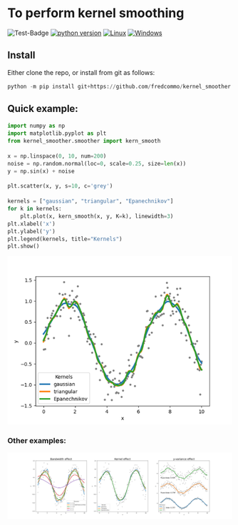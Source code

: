 # To perform kernel smoothing

![Test-Badge](https://github.com/fredcommo/kernel_smoother/actions/workflows/CI.yml/badge.svg)
[![python version](https://img.shields.io/badge/python-3.6%7C3.7%7C3.8%7C3.9-blue)](https://github.com/fredcommo/kernel_smoother.git)
[![Linux](https://svgshare.com/i/Zhy.svg)](https://svgshare.com/i/Zhy.svg)
[![Windows](https://svgshare.com/i/ZhY.svg)](https://svgshare.com/i/ZhY.svg)

## Install
Either clone the repo, or install from git as follows:

```python
python -m pip install git+https://github.com/fredcommo/kernel_smoother.git
```

## Quick example:

```python
import numpy as np
import matplotlib.pyplot as plt
from kernel_smoother.smoother import kern_smooth

x = np.linspace(0, 10, num=200)
noise = np.random.normal(loc=0, scale=0.25, size=len(x))
y = np.sin(x) + noise

plt.scatter(x, y, s=10, c='grey')

kernels = ["gaussian", "triangular", "Epanechnikov"]
for k in kernels:
    plt.plot(x, kern_smooth(x, y, K=k), linewidth=3)
plt.xlabel('x')
plt.ylabel('y')
plt.legend(kernels, title="Kernels")
plt.show()
```

![illustrations](figures/Figure_1.png "Some examples of kernel smoothing")

### Other examples:

![illustrations](figures/Figure_2.png "Some examples of kernel smoothing")